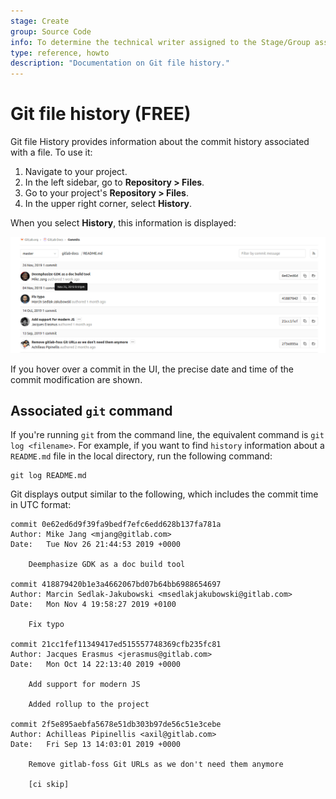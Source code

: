 ```yaml
---
stage: Create
group: Source Code
info: To determine the technical writer assigned to the Stage/Group associated with this page, see https://about.gitlab.com/handbook/engineering/ux/technical-writing/#assignments
type: reference, howto
description: "Documentation on Git file history."
---
```


# Git file history **(FREE)**

Git file History provides information about the commit history associated
with a file. To use it:

1. Navigate to your project.
1. In the left sidebar, go to **Repository > Files**.
1. Go to your project's **Repository > Files**.
1. In the upper right corner, select **History**.

When you select **History**, this information is displayed:

![Git log output](img/file_history_output_v12_6.png "History button output")

If you hover over a commit in the UI, the precise date and time of the commit modification
are shown.

## Associated `git` command

If you're running `git` from the command line, the equivalent command
is `git log <filename>`. For example, if you want to find `history`
information about a `README.md` file in the local directory, run the
following command:

```shell
git log README.md
```

Git displays output similar to the following, which includes the commit
time in UTC format:

```shell
commit 0e62ed6d9f39fa9bedf7efc6edd628b137fa781a
Author: Mike Jang <mjang@gitlab.com>
Date:   Tue Nov 26 21:44:53 2019 +0000

    Deemphasize GDK as a doc build tool

commit 418879420b1e3a4662067bd07b64bb6988654697
Author: Marcin Sedlak-Jakubowski <msedlakjakubowski@gitlab.com>
Date:   Mon Nov 4 19:58:27 2019 +0100

    Fix typo

commit 21cc1fef11349417ed515557748369cfb235fc81
Author: Jacques Erasmus <jerasmus@gitlab.com>
Date:   Mon Oct 14 22:13:40 2019 +0000

    Add support for modern JS

    Added rollup to the project

commit 2f5e895aebfa5678e51db303b97de56c51e3cebe
Author: Achilleas Pipinellis <axil@gitlab.com>
Date:   Fri Sep 13 14:03:01 2019 +0000

    Remove gitlab-foss Git URLs as we don't need them anymore

    [ci skip]
```
